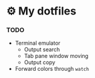 # ⚙️ My dotfiles

### TODO

- Terminal emulator
  - Output search
  - Tab pane window moving
  - Output copy
- Forward colors through `watch`
